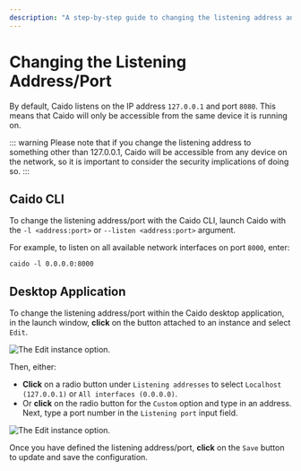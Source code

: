 ```yaml
---
description: "A step-by-step guide to changing the listening address and port in Caido CLI and Desktop application for network accessibility and security configuration."
---
```


# Changing the Listening Address/Port

By default, Caido listens on the IP address `127.0.0.1` and port `8080`. This means that Caido will only be accessible from the same device it is running on.

::: warning
Please note that if you change the listening address to something other than 127.0.0.1, Caido will be accessible from any device on the network, so it is important to consider the security implications of doing so.
:::

## Caido CLI

To change the listening address/port with the Caido CLI, launch Caido with the `-l <address:port>` or `--listen <address:port>` argument.

For example, to listen on all available network interfaces on port `8000`, enter:

```
caido -l 0.0.0.0:8000
```

## Desktop Application

To change the listening address/port within the Caido desktop application, in the launch window, **click** on the <code><Icon icon="fas fa-ellipsis-vertical" /></code> button attached to an instance and select `Edit`.

<img alt="The Edit instance option." src="/_images/launch_window_edit.png" center/>

Then, either:

- **Click** on a radio button under `Listening addresses` to select `Localhost (127.0.0.1)` or `All interfaces (0.0.0.0)`.
- Or **click** on the radio button for the `Custom` option and type in an address. Next, type a port number in the `Listening port` input field.

<img alt="The Edit instance option." src="/_images/launch_window_address_port.png" center/>

Once you have defined the listening address/port, **click** on the `Save` button to update and save the configuration.
